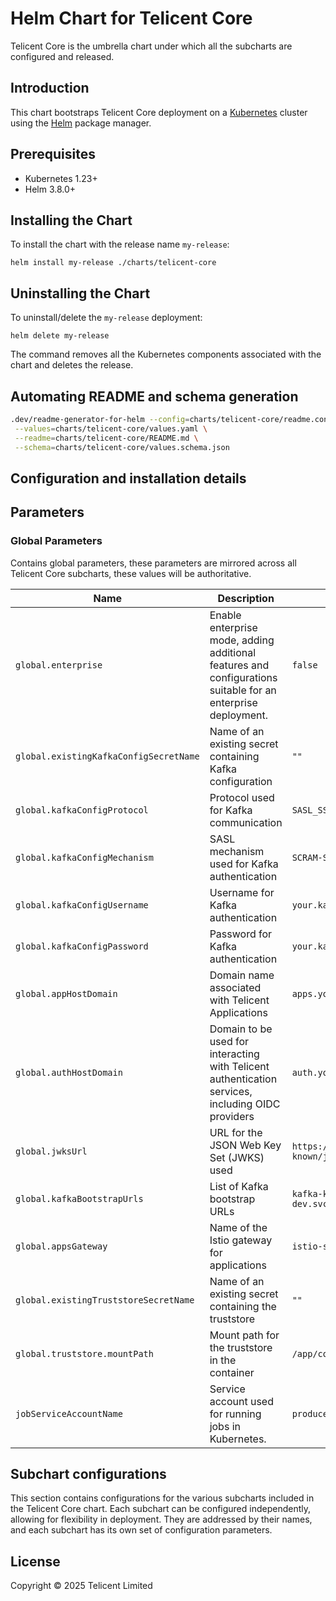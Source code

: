 # Helm Chart for Telicent Core

Telicent Core is the umbrella chart under which all the subcharts are configured and released.

## Introduction

This chart bootstraps Telicent Core deployment on a [Kubernetes](https://kubernetes.io) cluster using
the [Helm](https://helm.sh) package manager.

## Prerequisites

- Kubernetes 1.23+
- Helm 3.8.0+

## Installing the Chart

To install the chart with the release name `my-release`:

```console
helm install my-release ./charts/telicent-core
```

## Uninstalling the Chart

To uninstall/delete the `my-release` deployment:

```console
helm delete my-release
```
The command removes all the Kubernetes components associated with the chart and deletes the release.

## Automating README and schema generation

```bash
.dev/readme-generator-for-helm --config=charts/telicent-core/readme.config \
 --values=charts/telicent-core/values.yaml \
 --readme=charts/telicent-core/README.md \
 --schema=charts/telicent-core/values.schema.json
```

## Configuration and installation details

## Parameters

### Global Parameters

Contains global parameters, these parameters are mirrored across all Telicent Core subcharts, these values will be authoritative.

| Name                                   | Description                                                                                                  | Value                                                    |
| -------------------------------------- | ------------------------------------------------------------------------------------------------------------ | -------------------------------------------------------- |
| `global.enterprise`                    | Enable enterprise mode, adding additional features and configurations suitable for an enterprise deployment. | `false`                                                  |
| `global.existingKafkaConfigSecretName` | Name of an existing secret containing Kafka configuration                                                    | `""`                                                     |
| `global.kafkaConfigProtocol`           | Protocol used for Kafka communication                                                                        | `SASL_SSL`                                               |
| `global.kafkaConfigMechanism`          | SASL mechanism used for Kafka authentication                                                                 | `SCRAM-SHA-512`                                          |
| `global.kafkaConfigUsername`           | Username for Kafka authentication                                                                            | `your.kafka.username.here`                               |
| `global.kafkaConfigPassword`           | Password for Kafka authentication                                                                            | `your.kafka.password.here`                               |
| `global.appHostDomain`                 | Domain name associated with Telicent Applications                                                            | `apps.yourdomain.com`                                    |
| `global.authHostDomain`                | Domain to be used for interacting with Telicent authentication services, including OIDC providers            | `auth.yourdomain.com`                                    |
| `global.jwksUrl`                       | URL for the JSON Web Key Set (JWKS) used                                                                     | `https://yourdomain.com/.well-known/jwks.json`           |
| `global.kafkaBootstrapUrls`            | List of Kafka bootstrap URLs                                                                                 | `kafka-kafka-bootstrap.kafka-dev.svc.cluster.local:9092` |
| `global.appsGateway`                   | Name of the Istio gateway for applications                                                                   | `istio-system/gateways-apps`                             |
| `global.existingTruststoreSecretName`  | Name of an existing secret containing the truststore                                                         | `""`                                                     |
| `global.truststore.mountPath`          | Mount path for the truststore in the container                                                               | `/app/config/truststore`                                 |
| `jobServiceAccountName`                | Service account used for running jobs in Kubernetes.                                                         | `producers`                                              |

## Subchart configurations

This section contains configurations for the various subcharts included in the Telicent Core chart.
Each subchart can be configured independently, allowing for flexibility in deployment.
They are addressed by their names, and each subchart has its own set of configuration parameters.

## License

Copyright &copy; 2025 Telicent Limited
